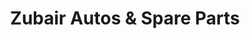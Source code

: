 ---
title: "Zubair Autos & Spare Parts"
url: /karachi/zubair-autos-and-spare-parts/
shop: car parts
---
